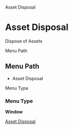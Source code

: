 
Asset Disposal
# Asset Disposal


Dispose of Assets

Menu Path
## Menu Path



- Asset Disposal

Menu Type
### Menu Type

**Window**


[Asset Disposal](../../window-asset-disposal.md)
